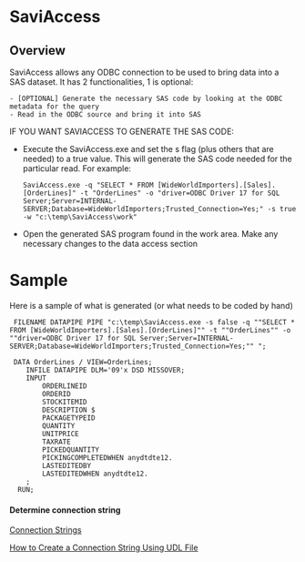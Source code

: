 ﻿# SaviAccess

## Overview

SaviAccess allows any ODBC connection to be used to bring data into a SAS dataset. It has 2 functionalities, 1 is optional:

	- [OPTIONAL] Generate the necessary SAS code by looking at the ODBC metadata for the query
	- Read in the ODBC source and bring it into SAS


IF YOU WANT SAVIACCESS TO GENERATE THE SAS CODE:

- Execute the SaviAccess.exe and set the s flag (plus others that are needed) to a true value. This will generate the SAS code needed for the particular read. For example:

      SaviAccess.exe -q "SELECT * FROM [WideWorldImporters].[Sales].[OrderLines]" -t "OrderLines" -o "driver=ODBC Driver 17 for SQL Server;Server=INTERNAL-SERVER;Database=WideWorldImporters;Trusted_Connection=Yes;" -s true -w "c:\temp\SaviAccess\work"

- Open the generated SAS program found in the work area. Make any necessary changes to the data access section


# Sample 

Here is a sample of what is generated (or what needs to be coded by hand)

     FILENAME DATAPIPE PIPE "c:\temp\SaviAccess.exe -s false -q ""SELECT * FROM [WideWorldImporters].[Sales].[OrderLines]"" -t ""OrderLines"" -o ""driver=ODBC Driver 17 for SQL Server;Server=INTERNAL-SERVER;Database=WideWorldImporters;Trusted_Connection=Yes;"" ";

     DATA OrderLines / VIEW=OrderLines;
        INFILE DATAPIPE DLM='09'x DSD MISSOVER;
        INPUT
 	        ORDERLINEID 
            ORDERID 
            STOCKITEMID 
            DESCRIPTION $
            PACKAGETYPEID 
            QUANTITY 
            UNITPRICE 
            TAXRATE 
            PICKEDQUANTITY 
            PICKINGCOMPLETEDWHEN anydtdte12.
            LASTEDITEDBY 
            LASTEDITEDWHEN anydtdte12.
        ;
      RUN;

#### Determine connection string 

[Connection Strings](https://www.connectionstrings.com/)

[How to Create a Connection String Using UDL File](https://social.technet.microsoft.com/wiki/contents/articles/1409.how-to-create-a-sql-connection-string-for-an-application-udl-file.aspx)

